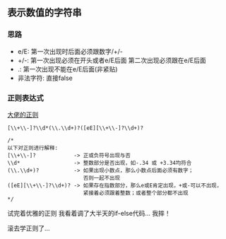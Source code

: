 ## 表示数值的字符串

### 思路

- e/E: 第一次出现时后面必须跟数字/+/-
- +/-: 第一次出现必须在开头或者e/E后面 第二次出现必须跟在e/E后面
- .: 第一次出现不能在e/E后面(非紧贴)
- 非法字符: 直接false

### 正则表达式

[大佬的正则](https://www.nowcoder.com/questionTerminal/6f8c901d091949a5837e24bb82a731f2)

```
[\\+\\-]?\\d*(\\.\\d+)?([eE][\\+\\-]?\\d+)?

/*
以下对正则进行解释:
[\\+\\-]?            -> 正或负符号出现与否
\\d*                 -> 整数部分是否出现，如-.34 或 +3.34均符合
(\\.\\d+)?           -> 如果出现小数点，那么小数点后面必须有数字；
                        否则一起不出现
([eE][\\+\\-]?\\d+)? -> 如果存在指数部分，那么e或E肯定出现，+或-可以不出现，
                        紧接着必须跟着整数；或者整个部分都不出现
*/
```

试完着优雅的正则 我看着调了大半天的if-else代码... 我摔！

滚去学正则了...
